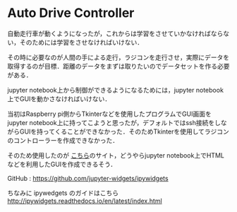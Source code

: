 # Auto Drive Controller
自動走行車が動くようになったが，これからは学習をさせていかなければならない，そのためには学習をさせなければいけない．

その時に必要なのが人間の手による走行，ラジコンを走行させ，実際にデータを取得するのが目標．距離のデータをまずは取りたいのでデータセットを作る必要がある．

jupyter notebook上から制御ができるようになるためには，jupyter notebook上でGUIを動かさなければいけない．

当初はRaspberry pi側からTkinterなどを使用したプログラムでGUI画面をjupyter notebook上に持ってこようと思ったが，デフォルトではssh接続をしながらGUIを持ってくることができなかった．そのためTkinterを使用してラジコンのコントローラーを作成できなかった．

そのため使用したのが [こちら](https://blog.dominodatalab.com/interactive-dashboards-in-jupyter/)のサイト，どうやらjupyter notebook上でHTMLなどを利用したGUIを作成できるそう．

GitHub : https://github.com/jupyter-widgets/ipywidgets

ちなみに ipywedgets のガイドはこちら http://ipywidgets.readthedocs.io/en/latest/index.html
